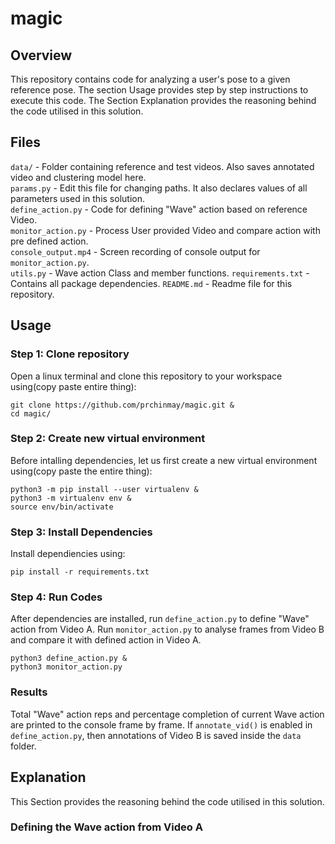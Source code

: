 magic
=================

## Overview
This repository contains code for analyzing a user's pose to a given reference pose. The section Usage provides step by step instructions to execute this code. 
The Section Explanation provides the reasoning behind the code utilised in this solution.

## Files
`data/` - Folder containing reference and test videos. Also saves annotated video and clustering model here. \
`params.py` - Edit this file for changing paths. It also declares values of all parameters used in this solution. \
`define_action.py` - Code for defining "Wave" action based on reference Video. \
`monitor_action.py` - Process User provided Video and compare action with pre defined action. \
`console_output.mp4` - Screen recording of console output for `monitor_action.py`. \
`utils.py` - Wave action Class and member functions.
`requirements.txt` - Contains all package dependencies.
`README.md` - Readme file for this repository.

## Usage

### Step 1: Clone repository
Open a linux terminal and clone this repository to your workspace using(copy paste entire thing):
```
git clone https://github.com/prchinmay/magic.git &
cd magic/

```

### Step 2: Create new virtual environment
Before intalling dependencies, let us first create a new virtual environment using(copy paste the entire thing):
```
python3 -m pip install --user virtualenv &
python3 -m virtualenv env &
source env/bin/activate
```

### Step 3: Install Dependencies
Install dependiencies using:
```
pip install -r requirements.txt

```

### Step 4: Run Codes

After dependencies are installed, run `define_action.py` to define "Wave" action from Video A. 
Run `monitor_action.py` to analyse frames from Video B and compare it with defined action in Video A.
```
python3 define_action.py &
python3 monitor_action.py

```
### Results
Total "Wave" action reps and percentage completion of current Wave action are printed to the console frame by frame. 
If `annotate_vid()` is enabled in `define_action.py`, then annotations of Video B is saved inside the `data` folder.
 

## Explanation
This Section provides the reasoning behind the code utilised in this solution. 

### Defining the Wave action from Video A


